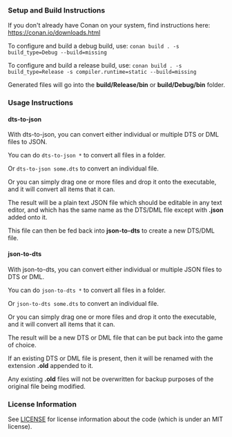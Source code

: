 ### Setup and Build Instructions

If you don't already have Conan on your system, find instructions here: https://conan.io/downloads.html

To configure and build a debug build, use:
```conan build . -s build_type=Debug --build=missing```

To configure and build a release build, use:
```conan build . -s build_type=Release -s compiler.runtime=static --build=missing```

Generated files will go into the **build/Release/bin** or **build/Debug/bin** folder.

### Usage Instructions
#### dts-to-json
With dts-to-json, you can convert either individual or multiple DTS or DML files to JSON.

You can do ```dts-to-json *``` to convert all files in a folder.

Or ```dts-to-json some.dts``` to convert an individual file.

Or you can simply drag one or more files and drop it onto the executable, and it will convert all items that it can.

The result will be a plain text JSON file which should be editable in any text editor, and which has the same name as the DTS/DML file except with **.json** added onto it.

This file can then be fed back into **json-to-dts** to create a new DTS/DML file.

#### json-to-dts
With json-to-dts, you can convert either individual or multiple JSON files to DTS or DML.

You can do ```json-to-dts *``` to convert all files in a folder.

Or ```json-to-dts some.dts``` to convert an individual file.

Or you can simply drag one or more files and drop it onto the executable, and it will convert all items that it can.

The result will be a new DTS or DML file that can be put back into the game of choice.

If an existing DTS or DML file is present, then it will be renamed with the extension **.old** appended to it.

Any existing **.old** files will not be overwritten for backup purposes of the original file being modified.

### License Information

See [LICENSE](LICENSE) for license information about the code (which is under an MIT license).
